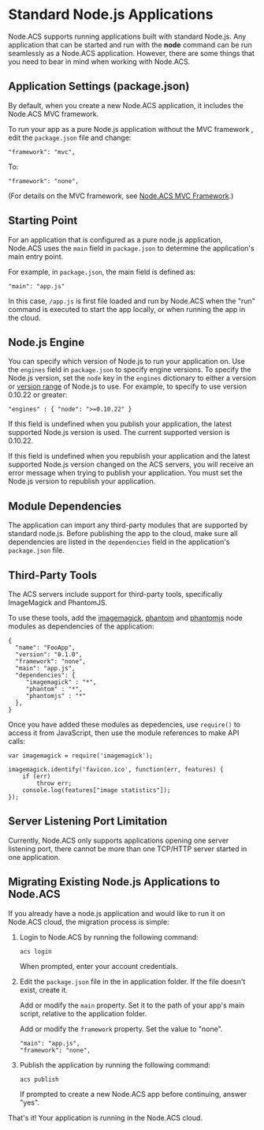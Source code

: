 
# Standard Node.js Applications

Node.ACS supports running applications built with standard Node.js. Any
application that can be started and run with the **node** command can be run seamlessly as a
Node.ACS application. However, there are some things that you need to bear in
mind when working with Node.ACS.

## Application Settings (package.json)

By default, when you create a new Node.ACS application, it
includes the Node.ACS MVC framework.

To run your app as a pure Node.js application without the MVC framework , edit the 
`package.json` file and change: 
    
    "framework": "mvc",

To:

    "framework": "none",

(For details on the MVC framework, see [Node.ACS MVC Framework](#!/guide/mvc).)

## Starting Point

For an application that is configured as a pure node.js application, Node.ACS
uses the `main` field in `package.json` to determine the application's main entry point.

For example, in `package.json`, the main field is defined as:

    "main": "app.js"

In this case, `/app.js` is first file loaded and run by Node.ACS when the
"run" command is executed to start the app locally, or when running the app in
the cloud.

## Node.js Engine

You can specify which version of Node.js to run your application on.  Use the `engines` field in
`package.json` to specify engine versions.  To specify the Node.js version, set the `node` key in
the `engines` dictionary to either a version or [version range](https://github.com/isaacs/node-semver)
of Node.js to use. For example, to specify to use version 0.10.22 or greater:

    "engines" : { "node": ">=0.10.22" }

If this field is undefined when you publish your application, the latest supported Node.js version is
used.  The current supported version is 0.10.22.

If this field is undefined when you republish your application and the latest supported Node.js version
changed on the ACS servers, you will receive an error message when trying to publish your application.
You must set the Node.js version to republish your application.


## Module Dependencies

The application can import any third-party modules that are supported by
standard node.js. Before publishing the app to the cloud, make sure
all dependencies are listed in the `dependencies` field in the application's
`package.json` file.

## Third-Party Tools

The ACS servers include support for third-party tools, specifically ImageMagick and PhantomJS.

To use these tools, add the [imagemagick](https://www.npmjs.org/package/imagemagick),
[phantom](https://www.npmjs.org/package/phantom) and
[phantomjs](https://www.npmjs.org/package/phantomjs) node modules as dependencies of the
application:

    {
      "name": "FooApp",
      "version": "0.1.0",
      "framework": "none",
      "main": "app.js",
      "dependencies": {
         "imagemagick" : "*",
         "phantom" : "*",
         "phantomjs" : "*"
      },
    }

Once you have added these modules as depedencies, use `require()` to access it from JavaScript, then
use the module references to make API calls:

    var imagemagick = require('imagemagick');

    imagemagick.identify('favicon.ico', function(err, features) {
        if (err)
            throw err;
        console.log(features["image statistics"]);
    });

## Server Listening Port Limitation

Currently, Node.ACS only supports applications opening one server listening
port, there cannot be more than one TCP/HTTP server started in one
application.

## Migrating Existing Node.js Applications to Node.ACS

If you already have a node.js application and would like to run it on Node.ACS
cloud, the migration process is simple: 

1.  Login to Node.ACS by running the following command:
   
        acs login
     
    When prompted, enter your account credentials.

2.  Edit the `package.json` file in the in application folder. If the file doesn't
    exist, create it.

    Add or modify the `main` property. Set it to the path of your app's 
    main script, relative to the application folder.

    Add or modify the `framework` property. Set the value to "none".

        "main": "app.js",
        "framework": "none",

3.  Publish the application by running the following command:

        acs publish

    If prompted to create a new Node.ACS app before continuing, answer "yes".

That's it! Your application is running in the Node.ACS cloud.

